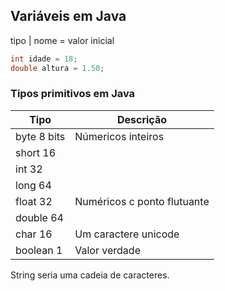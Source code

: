 ## Variáveis em Java

tipo | nome = valor inicial

```java
int idade = 18;
double altura = 1.50;
```

### Tipos primitivos em Java

| Tipo       | Descrição                 |
|------------|---------------------------|
| byte 8 bits|Númericos inteiros         |
| short  16  |                           |
| int    32  |                           |
| long   64  |                           |
| float  32  |Numéricos c ponto flutuante|
| double 64  |                           |
| char   16  |Um caractere unicode       |
| boolean  1 |Valor verdade              |

String seria uma cadeia de caracteres.